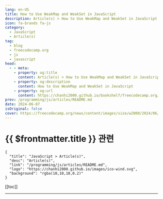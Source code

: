```yaml
---
lang: en-US
title: How to Use WeakMap and WeakSet in JavaScript
description: Article(s) > How to Use WeakMap and WeakSet in JavaScript
icon: fa-brands fa-js
category: 
  - JavaScript
  - Article(s)
tag: 
  - blog
  - freecodecamp.org
  - js
  - javascript
head:
  - - meta:
    - property: og:title
      content: Article(s) > How to Use WeakMap and WeakSet in JavaScript
    - property: og:description
      content: How to Use WeakMap and WeakSet in JavaScript
    - property: og:url
      content: https://chanhi2000.github.io/bookshelf/freecodecamp.org/weakmap-and-weakset-in-javascript.html
prev: /programming/js/articles/README.md
date: 2024-06-07
isOriginal: false
cover: https://freecodecamp.org/news/content/images/size/w2000/2024/06/Ivory-and-Blue-Lavender-Aesthetic-Photo-Collage-Presentation.png
---
```


# {{ $frontmatter.title }} 관련

```component VPCard
{
  "title": "JavaScript > Article(s)",
  "desc": "Article(s)",
  "link": "/programming/js/articles/README.md",
  "logo": "https://chanhi2000.github.io/images/ico-wind.svg",
  "background": "rgba(10,10,10,0.2)"
}
```

[[toc]]

---

<SiteInfo
  name="How to Use WeakMap and WeakSet in JavaScript"
  desc="JavaScript offers a number of tools for organizing and managing data. And while developers often use widely recognized tools like Maps and Sets, they may often overlook certain other valuable resources.  For example, are you familiar with WeakMap and WeakSet? They're special tools in JavaScript that help store and..."
  url="https://freecodecamp.org/news/weakmap-and-weakset-in-javascript/"
  logo="https://cdn.freecodecamp.org/universal/favicons/favicon.ico"
  preview="https://freecodecamp.org/news/content/images/size/w2000/2024/06/Ivory-and-Blue-Lavender-Aesthetic-Photo-Collage-Presentation.png"/>

<!-- TODO: 작성 -->

